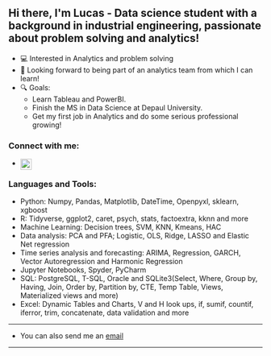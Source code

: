 ## Hi there, I'm Lucas - Data science student with a background in industrial engineering, passionate about problem solving and analytics!

- 💻 Interested in Analytics and problem solving
- 🌱 Looking forward to being part of an analytics team from which I can learn!
- 🔍 Goals:
  - Learn Tableau and PowerBI.
  - Finish the MS in Data Science at Depaul University.
  - Get my first job in Analytics and do some serious professional growing!


### Connect with me:

- [<img align="left" alt="lucasfoep | LinkedIn" width="22px" src="https://cdn.jsdelivr.net/npm/simple-icons@v3/icons/linkedin.svg" />][linkedin]

### Languages and Tools:

- Python: Numpy, Pandas, Matplotlib, DateTime, Openpyxl, sklearn, xgboost
- R: Tidyverse, ggplot2, caret, psych, stats, factoextra, kknn and more
- Machine Learning: Decision trees, SVM, KNN, Kmeans, HAC
- Data analysis: PCA and PFA; Logistic, OLS, Ridge, LASSO and Elastic Net regression
- Time series analysis and forecasting: ARIMA, Regression, GARCH, Vector Autoregression and Harmonic Regression
- Jupyter Notebooks, Spyder, PyCharm
- SQL: PostgreSQL, T-SQL, Oracle and SQLite3(Select, Where, Group by, Having, Join, Order by, Partition by, CTE, Temp Table, Views, Materialized views and more)
- Excel: Dynamic Tables and Charts, V and H look ups, if, sumif, countif, iferror, trim, concatenate, data validation and more

---

- You can also send me an [email](mailto:lucasfoep@gmail.com)

---

[linkedin]: https://www.linkedin.com/in/lucas-de-oliveira-8a76b058/
